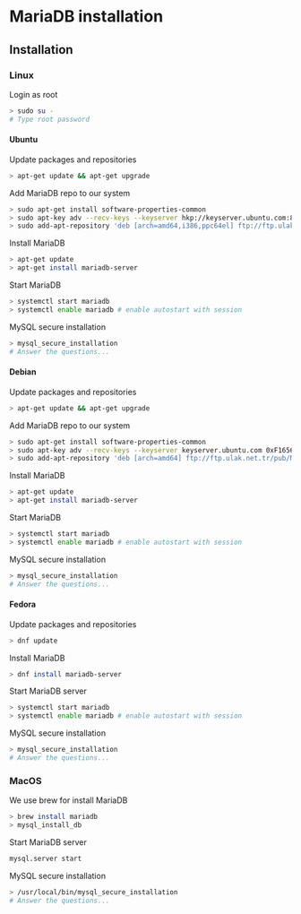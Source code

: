 # MariaDB installation

## Installation

### Linux

Login as root

```bash
> sudo su -
# Type root password
```

#### Ubuntu

Update packages and repositories

```bash
> apt-get update && apt-get upgrade
```

Add MariaDB repo to our system

```bash
> sudo apt-get install software-properties-common
> sudo apt-key adv --recv-keys --keyserver hkp://keyserver.ubuntu.com:80 0xF1656F24C74CD1D8
> sudo add-apt-repository 'deb [arch=amd64,i386,ppc64el] ftp://ftp.ulak.net.tr/pub/MariaDB/repo/10.2/ubuntu xenial main'
```

Install MariaDB

```bash
> apt-get update
> apt-get install mariadb-server
```

Start MariaDB

```bash
> systemctl start mariadb
> systemctl enable mariadb # enable autostart with session
```

MySQL secure installation

```bash
> mysql_secure_installation
# Answer the questions...
```

#### Debian

Update packages and repositories

```bash
> apt-get update && apt-get upgrade
```

Add MariaDB repo to our system

```bash
> sudo apt-get install software-properties-common
> sudo apt-key adv --recv-keys --keyserver keyserver.ubuntu.com 0xF1656F24C74CD1D8
> sudo add-apt-repository 'deb [arch=amd64] ftp://ftp.ulak.net.tr/pub/MariaDB/repo/10.2/debian stretch main'
```

Install MariaDB

```bash
> apt-get update
> apt-get install mariadb-server
```

Start MariaDB

```bash
> systemctl start mariadb
> systemctl enable mariadb # enable autostart with session
```

MySQL secure installation

```bash
> mysql_secure_installation
# Answer the questions...
```

#### Fedora

Update packages and repositories

```bash
> dnf update
```

Install MariaDB

```bash
> dnf install mariadb-server
```

Start MariaDB server

```bash
> systemctl start mariadb
> systemctl enable mariadb # enable autostart with session
```

MySQL secure installation

```bash
> mysql_secure_installation
# Answer the questions...
```

### MacOS

We use brew for install MariaDB

```bash
> brew install mariadb
> mysql_install_db
```

Start MariaDB server

```bash
mysql.server start
```

MySQL secure installation

```bash
> /usr/local/bin/mysql_secure_installation
# Answer the questions...
```
